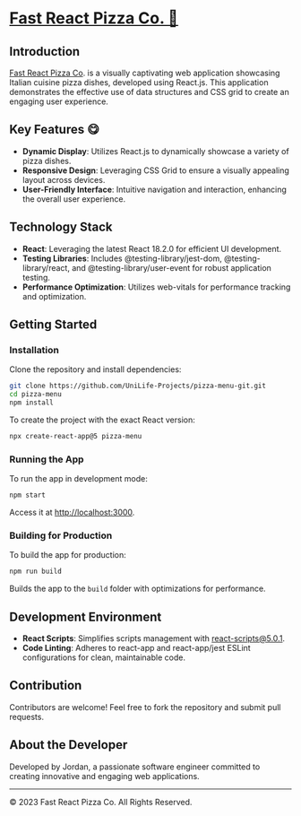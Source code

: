 # [Fast React Pizza Co. 🍕](https://uche-jordy-pizzamenu.netlify.app/)

## Introduction

[Fast React Pizza Co](https://uche-jordy-pizzamenu.netlify.app/). is a visually captivating web application showcasing Italian cuisine pizza dishes, developed using React.js. This application demonstrates the effective use of data structures and CSS grid to create an engaging user experience.

## Key Features 😋

- **Dynamic Display**: Utilizes React.js to dynamically showcase a variety of pizza dishes.
- **Responsive Design**: Leveraging CSS Grid to ensure a visually appealing layout across devices.
- **User-Friendly Interface**: Intuitive navigation and interaction, enhancing the overall user experience.

## Technology Stack

- **React**: Leveraging the latest React 18.2.0 for efficient UI development.
- **Testing Libraries**: Includes @testing-library/jest-dom, @testing-library/react, and @testing-library/user-event for robust application testing.
- **Performance Optimization**: Utilizes web-vitals for performance tracking and optimization.

## Getting Started

### Installation

Clone the repository and install dependencies:

```bash
git clone https://github.com/UniLife-Projects/pizza-menu-git.git
cd pizza-menu
npm install
```

To create the project with the exact React version:

```bash
npx create-react-app@5 pizza-menu
```

### Running the App

To run the app in development mode:

```bash
npm start
```

Access it at [http://localhost:3000](http://localhost:3000).

### Building for Production

To build the app for production:

```bash
npm run build
```

Builds the app to the `build` folder with optimizations for performance.

## Development Environment

- **React Scripts**: Simplifies scripts management with react-scripts@5.0.1.
- **Code Linting**: Adheres to react-app and react-app/jest ESLint configurations for clean, maintainable code.

## Contribution

Contributors are welcome! Feel free to fork the repository and submit pull requests.

## About the Developer

Developed by Jordan, a passionate software engineer committed to creating innovative and engaging web applications.

---

© 2023 Fast React Pizza Co. All Rights Reserved.
